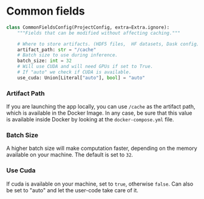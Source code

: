 # Common fields

```python
class CommonFieldsConfig(ProjectConfig, extra=Extra.ignore):
    """Fields that can be modified without affecting caching."""

    # Where to store artifacts. (HDF5 files,  HF datasets, Dask config)
    artifact_path: str = "/cache"
    # Batch size to use during inference.
    batch_size: int = 32
    # Will use CUDA and will need GPUs if set to True.
    # If "auto" we check if CUDA is available.
    use_cuda: Union[Literal["auto"], bool] = "auto"
```

### Artifact Path

If you are launching the app locally, you can use `/cache` as the artifact path, which is
available in the Docker Image. In any case, be sure that this value is available inside Docker by looking at the `docker-compose.yml` file.


### Batch Size

A higher batch size will make computation faster, depending on the memory available on your machine. The default is set
to `32`.

### Use Cuda

If cuda is available on your machine, set to `true`, otherwise `false`.
Can also be set to "auto" and let the user-code take care of it.